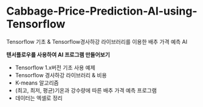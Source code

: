 # Cabbage-Price-Prediction-AI-using-Tensorflow
Tensorflow 기초 &amp; Tensorflow경사하강 라이브러리를 이용한 배추 가격 예측 AI

**텐서플로우를 사용하여 AI 프로그램 만들어보기**
* Tensorflow 1.x버전 기초 사용 예제
* Tensorflow 경사하강 라이브러리 & 비용
* K-means 알고리즘
* (최고, 최저, 평균)기온과 강수량에 따른 배추 가격 예측 프로그램
* 데이터는 엑셀로 정리
